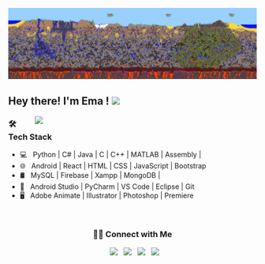 [![Social banner](https://github.com/ema11412/ema11412/blob/main/assets/terra1.gif)](https://github.com/ema11412)


<h2> Hey there! I'm Ema ! <img src="https://github.com/souvikguria98/souvikguria98/blob/master/Hi.gif" width="23"></h2>



<img align="right"  src="https://github-readme-stats.vercel.app/api/top-langs/?username=ema11412&hide=shell,makefile&layout=compact&theme=cobalt&langs_count=8" width="450"/>

<h3>🛠 Tech Stack</h3>

- 💻 &nbsp; Python | C# | Java | C | C++ | MATLAB | Assembly |
- 🌐 &nbsp; Android | React | HTML | CSS | JavaScript | Bootstrap 
- 🛢 &nbsp; MySQL | Firebase | Xampp | MongoDB |
- 🔧 &nbsp; Android Studio | PyCharm | VS Code | Eclipse | Git
- 🖥 &nbsp; Adobe Animate | Illustrator | Photoshop | Premiere

<br>

  


<h3 align="center"> 🤝🏻 Connect with Me </h3>

<p align="center">
&nbsp; <a href="https://twitter.com/ema11412" target="_blank" rel="noopener noreferrer"><img src="https://img.icons8.com/plasticine/100/000000/twitter.png" width="50" /></a>  
&nbsp; <a href="https://www.instagram.com/eesqui_17/" target="_blank" rel="noopener noreferrer"><img src="https://img.icons8.com/plasticine/100/000000/instagram-new.png" width="50" /></a>  
&nbsp; <a href="https://twitter.com/ema11412" target="_blank" rel="noopener noreferrer"><img src="https://img.icons8.com/plasticine/100/000000/linkedin.png" width="50" /></a>
&nbsp; <a href="emanuel1412@gmail.com" target="_blank" rel="noopener noreferrer"><img src="https://img.icons8.com/plasticine/100/000000/gmail.png"  width="50" /></a>
</p>
